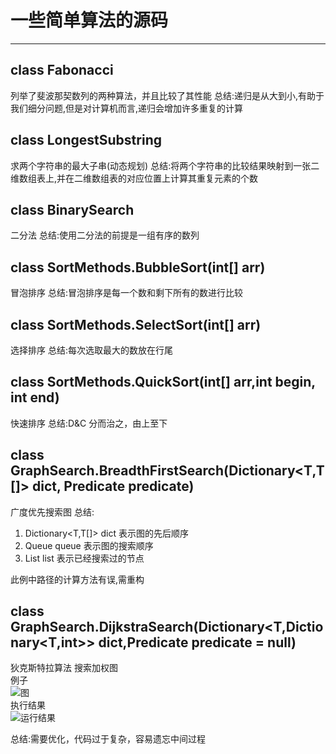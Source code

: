 # 一些简单算法的源码
---

## class Fabonacci
列举了斐波那契数列的两种算法，并且比较了其性能
总结:递归是从大到小,有助于我们细分问题,但是对计算机而言,递归会增加许多重复的计算

## class LongestSubstring
求两个字符串的最大子串(动态规划)
总结:将两个字符串的比较结果映射到一张二维数组表上,并在二维数组表的对应位置上计算其重复元素的个数

## class BinarySearch
二分法
总结:使用二分法的前提是一组有序的数列

## class SortMethods.BubbleSort(int[] arr)
冒泡排序
总结:冒泡排序是每一个数和剩下所有的数进行比较

## class SortMethods.SelectSort(int[] arr)
选择排序
总结:每次选取最大的数放在行尾

## class SortMethods.QuickSort(int[] arr,int begin, int end)
快速排序
总结:D&C 分而治之，由上至下

## class GraphSearch.BreadthFirstSearch<T>(Dictionary<T,T[]> dict, Predicate<T> predicate)
广度优先搜索图
总结:
1. Dictionary<T,T[]> dict 表示图的先后顺序
2. Queue<T> queue 表示图的搜索顺序
3. List<T> list 表示已经搜索过的节点

此例中路径的计算方法有误,需重构

## class GraphSearch.DijkstraSearch(Dictionary<T,Dictionary<T,int>> dict,Predicate<T> predicate = null)
狄克斯特拉算法 搜索加权图  
例子  
![图](https://github.com/SixGodZhang/AlgrithmProj/tree/master/Assets/graph.png)  
执行结果  
![运行结果](https://github.com/SixGodZhang/AlgrithmProj/tree/master/Assets/graphResult.png)  

总结:需要优化，代码过于复杂，容易遗忘中间过程